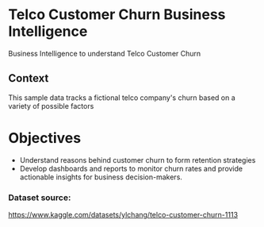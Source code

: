 # Telco Customer Churn Business Intelligence
Business Intelligence to understand Telco Customer Churn

## Context
This sample data tracks a fictional telco company's churn based on a variety of possible factors

# Objectives
- Understand reasons behind customer churn to form retention strategies
- Develop dashboards and reports to monitor churn rates and provide actionable insights for business decision-makers.

### Dataset source:
https://www.kaggle.com/datasets/ylchang/telco-customer-churn-1113

